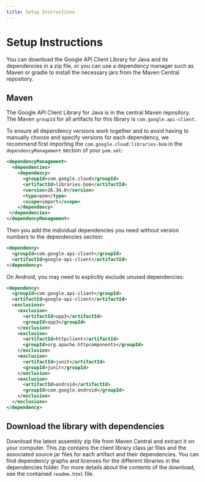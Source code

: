 ```yaml
---
title: Setup Instructions
---
```


# Setup Instructions

You can download the Google API Client Library for Java and its dependencies in 
a zip file, or you can use a dependency manager such as Maven or gradle to
install the necessary jars from the Maven Central repository.

## Maven

The Google API Client Library for Java is in the central Maven repository. The
Maven `groupId` for all artifacts for this library is `com.google.api-client`.

To ensure all dependency versions work together and to avoid having to manually
choose and specify versions for each dependency, we recommend first importing
the `com.google.cloud:libraries-bom` in the `dependencyManagement` section of
your `pom.xml`:

```xml
<dependencyManagement>
  <dependencies>
    <dependency>
      <groupId>com.google.cloud</groupId>
      <artifactId>libraries-bom</artifactId>
      <version>26.34.0</version>
      <type>pom</type>
      <scope>import</scope>
    </dependency>
 </dependencies>
</dependencyManagement>
```

Then you add the individual dependencies you need without version numbers to the
dependencies section:

```xml
<dependency>
  <groupId>com.google.api-client</groupId>
  <artifactId>google-api-client</artifactId>
</dependency>
```

On Android, you may need to explicitly exclude unused dependencies:

```xml
<dependency>
  <groupId>com.google.api-client</groupId>
  <artifactId>google-api-client</artifactId>
  <exclusions>
    <exclusion>
      <artifactId>xpp3</artifactId>
      <groupId>xpp3</groupId>
    </exclusion>
    <exclusion>
      <artifactId>httpclient</artifactId>
      <groupId>org.apache.httpcomponents</groupId>
    </exclusion>
    <exclusion>
      <artifactId>junit</artifactId>
      <groupId>junit</groupId>
    </exclusion>
    <exclusion>
      <artifactId>android</artifactId>
      <groupId>com.google.android</groupId>
    </exclusion>
  </exclusions>
</dependency>
```

## Download the library with dependencies

Download the latest assembly zip file from Maven Central and extract it on your
computer. This zip contains the client library class jar files and the
associated source jar files for each artifact and their dependencies. You can
find dependency graphs and licenses for the different libraries in the
dependencies folder. For more details about the contents of the download,
see the contained `readme.html` file.
